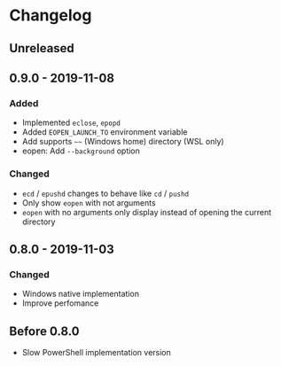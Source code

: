 # Changelog

## Unreleased

## 0.9.0 - 2019-11-08
### Added
- Implemented `eclose`, `epopd`
- Added `EOPEN_LAUNCH_TO` environment variable
- Add supports `~~` (Windows home) directory (WSL only)
- eopen: Add `--background` option
### Changed
- `ecd` / `epushd` changes to behave like `cd` / `pushd`
- Only show `eopen` with not arguments
- `eopen` with no arguments only display instead of opening the current directory

## 0.8.0 - 2019-11-03
### Changed
- Windows native implementation
- Improve perfomance

## Before 0.8.0
- Slow PowerShell implementation version
